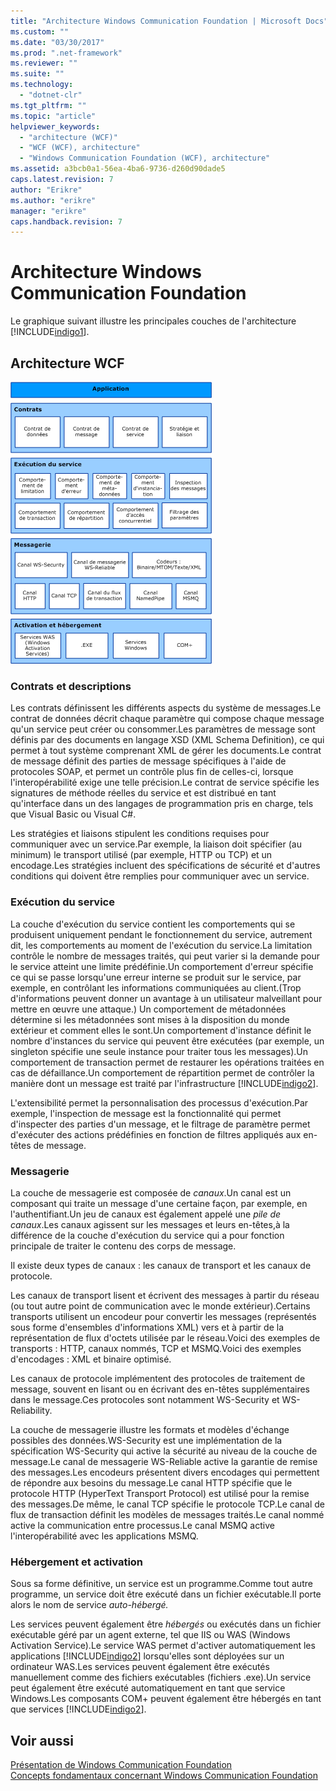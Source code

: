 ```yaml
---
title: "Architecture Windows Communication Foundation | Microsoft Docs"
ms.custom: ""
ms.date: "03/30/2017"
ms.prod: ".net-framework"
ms.reviewer: ""
ms.suite: ""
ms.technology: 
  - "dotnet-clr"
ms.tgt_pltfrm: ""
ms.topic: "article"
helpviewer_keywords: 
  - "architecture (WCF)"
  - "WCF (WCF), architecture"
  - "Windows Communication Foundation (WCF), architecture"
ms.assetid: a3bcb0a1-56ea-4ba6-9736-d260d90dade5
caps.latest.revision: 7
author: "Erikre"
ms.author: "erikre"
manager: "erikre"
caps.handback.revision: 7
---
```

# Architecture Windows Communication Foundation
Le graphique suivant illustre les principales couches de l'architecture [!INCLUDE[indigo1](../../../includes/indigo1-md.md)].  
  
## Architecture WCF  
 ![Architecture WCF](../../../docs/framework/wcf/media/wcf-architecture.gif "WCF\_Architecture")  
  
### Contrats et descriptions  
 Les contrats définissent les différents aspects du système de messages.Le contrat de données décrit chaque paramètre qui compose chaque message qu'un service peut créer ou consommer.Les paramètres de message sont définis par des documents en langage XSD \(XML Schema Definition\), ce qui permet à tout système comprenant XML de gérer les documents.Le contrat de message définit des parties de message spécifiques à l'aide de protocoles SOAP, et permet un contrôle plus fin de celles\-ci, lorsque l'interopérabilité exige une telle précision.Le contrat de service spécifie les signatures de méthode réelles du service et est distribué en tant qu'interface dans un des langages de programmation pris en charge, tels que Visual Basic ou Visual C\#.  
  
 Les stratégies et liaisons stipulent les conditions requises pour communiquer avec un service.Par exemple, la liaison doit spécifier \(au minimum\) le transport utilisé \(par exemple, HTTP ou TCP\) et un encodage.Les stratégies incluent des spécifications de sécurité et d'autres conditions qui doivent être remplies pour communiquer avec un service.  
  
### Exécution du service  
 La couche d'exécution du service contient les comportements qui se produisent uniquement pendant le fonctionnement du service, autrement dit, les comportements au moment de l'exécution du service.La limitation contrôle le nombre de messages traités, qui peut varier si la demande pour le service atteint une limite prédéfinie.Un comportement d'erreur spécifie ce qui se passe lorsqu'une erreur interne se produit sur le service, par exemple, en contrôlant les informations communiquées au client.\(Trop d'informations peuvent donner un avantage à un utilisateur malveillant pour mettre en œuvre une attaque.\) Un comportement de métadonnées détermine si les métadonnées sont mises à la disposition du monde extérieur et comment elles le sont.Un comportement d'instance définit le nombre d'instances du service qui peuvent être exécutées \(par exemple, un singleton spécifie une seule instance pour traiter tous les messages\).Un comportement de transaction permet de restaurer les opérations traitées en cas de défaillance.Un comportement de répartition permet de contrôler la manière dont un message est traité par l'infrastructure [!INCLUDE[indigo2](../../../includes/indigo2-md.md)].  
  
 L'extensibilité permet la personnalisation des processus d'exécution.Par exemple, l'inspection de message est la fonctionnalité qui permet d'inspecter des parties d'un message, et le filtrage de paramètre permet d'exécuter des actions prédéfinies en fonction de filtres appliqués aux en\-têtes de message.  
  
### Messagerie  
 La couche de messagerie est composée de *canaux*.Un canal est un composant qui traite un message d'une certaine façon, par exemple, en l'authentifiant.Un jeu de canaux est également appelé une *pile de canaux*.Les canaux agissent sur les messages et leurs en\-têtes,à la différence de la couche d'exécution du service qui a pour fonction principale de traiter le contenu des corps de message.  
  
 Il existe deux types de canaux : les canaux de transport et les canaux de protocole.  
  
 Les canaux de transport lisent et écrivent des messages à partir du réseau \(ou tout autre point de communication avec le monde extérieur\).Certains transports utilisent un encodeur pour convertir les messages \(représentés sous forme d'ensembles d'informations XML\) vers et à partir de la représentation de flux d'octets utilisée par le réseau.Voici des exemples de transports : HTTP, canaux nommés, TCP et MSMQ.Voici des exemples d'encodages : XML et binaire optimisé.  
  
 Les canaux de protocole implémentent des protocoles de traitement de message, souvent en lisant ou en écrivant des en\-têtes supplémentaires dans le message.Ces protocoles sont notamment WS\-Security et WS\-Reliability.  
  
 La couche de messagerie illustre les formats et modèles d'échange possibles des données.WS\-Security est une implémentation de la spécification WS\-Security qui active la sécurité au niveau de la couche de message.Le canal de messagerie WS\-Reliable active la garantie de remise des messages.Les encodeurs présentent divers encodages qui permettent de répondre aux besoins du message.Le canal HTTP spécifie que le protocole HTTP \(HyperText Transport Protocol\) est utilisé pour la remise des messages.De même, le canal TCP spécifie le protocole TCP.Le canal de flux de transaction définit les modèles de messages traités.Le canal nommé active la communication entre processus.Le canal MSMQ active l'interopérabilité avec les applications MSMQ.  
  
### Hébergement et activation  
 Sous sa forme définitive, un service est un programme.Comme tout autre programme, un service doit être exécuté dans un fichier exécutable.Il porte alors le nom de service *auto\-hébergé.*  
  
 Les services peuvent également être *hébergés* ou exécutés dans un fichier exécutable géré par un agent externe, tel que IIS ou WAS \(Windows Activation Service\).Le service WAS permet d'activer automatiquement les applications [!INCLUDE[indigo2](../../../includes/indigo2-md.md)] lorsqu'elles sont déployées sur un ordinateur WAS.Les services peuvent également être exécutés manuellement comme des fichiers exécutables \(fichiers .exe\).Un service peut également être exécuté automatiquement en tant que service Windows.Les composants COM\+ peuvent également être hébergés en tant que services [!INCLUDE[indigo2](../../../includes/indigo2-md.md)].  
  
## Voir aussi  
 [Présentation de Windows Communication Foundation](../../../docs/framework/wcf/whats-wcf.md)   
 [Concepts fondamentaux concernant Windows Communication Foundation](../../../docs/framework/wcf/fundamental-concepts.md)